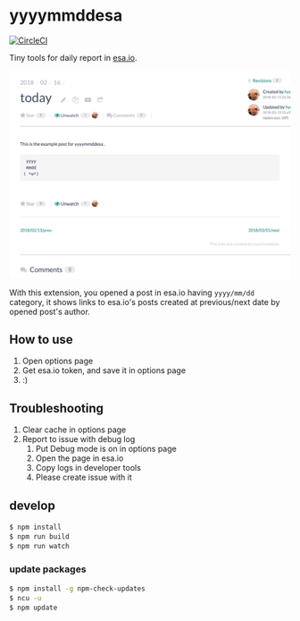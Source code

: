 # yyyymmddesa

[![CircleCI](https://circleci.com/gh/yoshihara/yyyymmddesa.svg?style=svg)](https://circleci.com/gh/yoshihara/yyyymmddesa)

Tiny tools for daily report in [esa.io](https://esa.io).

![screen_shot](https://github.com/yoshihara/yyyymmddesa/blob/master/screenshot.png)

With this extension, you opened a post in esa.io having `yyyy/mm/dd` category, it shows links to esa.io's posts created at previous/next date by opened post's author.

## How to use

1. Open options page
1. Get esa.io token, and save it in options page
1. :)

## Troubleshooting

1. Clear cache in options page
1. Report to issue with debug log
    1. Put Debug mode is on in options page
    1. Open the page in esa.io
    1. Copy logs in developer tools
    1. Please create issue with it

## develop

```sh
$ npm install
$ npm run build
$ npm run watch
```

### update packages

```sh
$ npm install -g npm-check-updates
$ ncu -u
$ npm update
```
